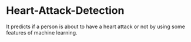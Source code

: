 # Heart-Attack-Detection
It predicts if a person is about to have a heart attack or not by using some features of machine learning.
